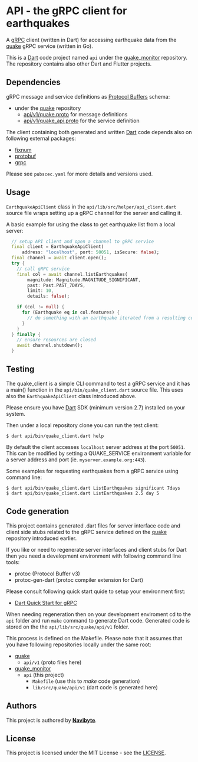# API - the gRPC client for earthquakes

A [gRPC](https://grpc.io/) client (written in Dart) for accessing earthquake 
data from the [quake](https://github.com/navibyte/quake) gRPC service (written in Go).

This is a [Dart](https://dart.dev/) code project named `api` under the 
[quake_monitor](https://github.com/navibyte/quake_monitor) repository. The
repository contains also other Dart and Flutter projects.

## Dependencies

gRPC message and service definitions as 
[Protocol Buffers](https://developers.google.com/protocol-buffers) schema:
* under the [quake](https://github.com/navibyte/quake) repository
  * [api/v1/quake.proto](https://github.com/navibyte/quake/blob/master/api/v1/quake.proto) for message definitions
  * [api/v1/quake_api.proto](https://github.com/navibyte/quake/blob/master/api/v1/quake_api.proto) for the service definition

The client containing both generated and written [Dart](https://dart.dev/) code depends also on following external packages:
* [fixnum](https://pub.dev/packages/fixnum) 
* [protobuf](https://pub.dev/packages/protobuf)
* [grpc](https://pub.dev/packages/grpc)  

Please see `pubscec.yaml` for more details and versions used.

## Usage

`EarthquakeApiClient` class in the `api/lib/src/helper/api_client.dart` source 
file wraps setting up a gRPC channel for the server and calling it.

A basic example for using the class to get earthquake list from a local server:

```dart
  // setup API client and open a channel to gRPC service
  final client = EarthquakeApiClient(
      address: "localhost", port: 50051, isSecure: false);
  final channel = await client.open();
  try {
    // call gRPC service
    final col = await channel.listEarthquakes(
        magnitude: Magnitude.MAGNITUDE_SIGNIFICANT,
        past: Past.PAST_7DAYS,
        limit: 10,
        details: false);

    if (col != null) {
      for (Earthquake eq in col.features) {
        // do something with an earthquake iterated from a resulting collection
      }
    }
  } finally {
    // ensure resources are closed  
    await channel.shutdown();
  }
```

## Testing

The quake_client is a simple CLI command to test a gRPC service and it has 
a main() function in the `api/bin/quake_client.dart` source file. This uses also
the `EarthquakeApiClient` class introduced above.

Please ensure you have [Dart](https://dart.dev/) SDK (minimum version 2.7) 
installed on your system.

Then under a local repository clone you can run the test client:
```
$ dart api/bin/quake_client.dart help
```

By default the client accesses `localhost` server address at the port 
`50051`. This can be modified by setting a QUAKE_SERVICE environment variable
for a server address and port (ie. `myserver.example.org:443`).

Some examples for requesting earthquakes from a gRPC service using command line:
```
$ dart api/bin/quake_client.dart ListEarthquakes significant 7days
$ dart api/bin/quake_client.dart ListEarthquakes 2.5 day 5 
```

## Code generation

This project contains generated .dart files for server interface code and 
client side stubs related to the gRPC service defined on the
[quake](https://github.com/navibyte/quake) repository introduced earlier.

If you like or need to regenerate server interfaces and client stubs for Dart 
then you need a development environment with following command line tools:
* protoc (Protocol Buffer v3)
* protoc-gen-dart (protoc compiler extension for Dart)

Please consult following quick start quide to setup your environment first:
* [Dart Quick Start for gRPC](https://grpc.io/docs/quickstart/dart/)

When needing regeneration then on your development enviroment cd to the `api` 
folder and run `make` command to generate Dart code. Generated code is stored on 
the the `api/lib/src/quake/api/v1` folder.

This process is defined on the Makefile. Please note that it assumes that you
have following repositories locally under the same root:
* [quake](https://github.com/navibyte/quake)
  * `api/v1` (proto files here)
* [quake_monitor](https://github.com/navibyte/quake_monitor)
  * `api` (this project)
    * `Makefile` (use this to *make* code generation)
    * `lib/src/quake/api/v1` (dart code is generated here)

## Authors

This project is authored by **[Navibyte](https://navibyte.com)**.

## License

This project is licensed under the MIT License - see the [LICENSE](../LICENSE).
